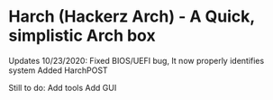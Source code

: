 # Harch (Hackerz Arch) - A Quick, simplistic Arch box

Updates 10/23/2020:
Fixed BIOS/UEFI bug, It now properly identifies system
Added HarchPOST

Still to do:
Add tools
Add GUI

